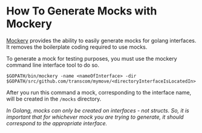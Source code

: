# How To Generate Mocks with Mockery

[Mockery](https://github.com/vektra/mockery) provides the ability to easily generate mocks for golang interfaces. It removes the boilerplate coding required to use mocks.

 To generate a mock for testing purposes, you must use the mockery command line interface tool to do so.

 `$GOPATH/bin/mockery -name <nameOfInterface> -dir $GOPATH/src/github.com/transcom/mymove/<directoryInterfaceIsLocatedIn>`

 After you run this command a mock, corresponding to the interface name, will be created in the `/mocks` directory.

 *In Golang, mocks can only be created on interfaces - not structs. So, it is important that for whichever mock you are trying to generate, it should correspond to the appropriate interface.*